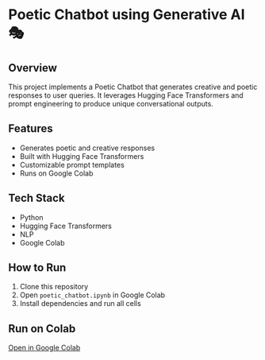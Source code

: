 # Poetic Chatbot using Generative AI 🎭

## Overview
This project implements a Poetic Chatbot that generates creative and poetic responses to user queries. 
It leverages Hugging Face Transformers and prompt engineering to produce unique conversational outputs.

## Features
- Generates poetic and creative responses
- Built with Hugging Face Transformers
- Customizable prompt templates
- Runs on Google Colab

## Tech Stack
- Python
- Hugging Face Transformers
- NLP
- Google Colab

## How to Run
1. Clone this repository
2. Open `poetic_chatbot.ipynb` in Google Colab
3. Install dependencies and run all cells

## Run on Colab
[Open in Google Colab](PASTE_YOUR_SHARED_COLAB_LINK)

